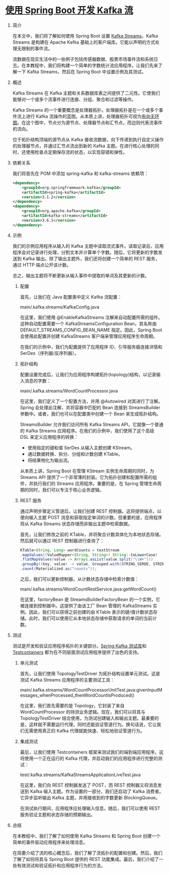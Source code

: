 # [使用 Spring Boot 开发 Kafka 流](https://www.baeldung.com/spring-boot-kafka-streams)

1. 简介

    在本文中，我们将了解如何使用 Spring Boot 设置 [Kafka Streams](https://www.baeldung.com/java-kafka-streams)。Kafka Streams 是构建在 Apache Kafka 基础上的客户端库。它能以声明的方式处理无限制的事件流。

    流数据在现实生活中的一些例子包括传感器数据、股票市场事件流和系统日志。在本教程中，我们将构建一个简单的字数统计流应用程序。让我们先来了解一下 Kafka Streams，然后在 Spring Boot 中设置示例及其测试。

2. 概述

    Kafka Streams 在 Kafka 主题和关系数据库表之间提供了二元性。它使我们能够对一个或多个流事件进行连接、分组、聚合和过滤等操作。

    Kafka Streams 的一个重要概念是处理器拓扑。处理器拓扑是在一个或多个事件流上进行 Kafka 流操作的蓝图。从本质上讲，处理器拓扑可视为[有向无环图](https://www.baeldung.com/cs/dag-topological-sort)。在这个图中，节点分为源节点、处理器节点和汇节点，而边则代表流事件的流向。

    位于拓扑结构顶端的源节点从 Kafka 接收流数据，向下传递到执行自定义操作的处理器节点，并通过汇节点流出到新的 Kafka 主题。在进行核心处理的同时，还使用检查点定期保存流的状态，以实现容错和弹性。

3. 依赖关系

    我们将首先在 POM 中添加 spring-kafka 和 kafka-streams 依赖项：

    ```xml
    <dependency>
        <groupId>org.springframework.kafka</groupId>
        <artifactId>spring-kafka</artifactId>
        <version>3.1.2</version>
    </dependency>
    <dependency>
        <groupId>org.apache.kafka</groupId>
        <artifactId>kafka-streams</artifactId>
        <version>3.6.1</version>
    </dependency>
    ```

4. 示例

    我们的示例应用程序从输入的 Kafka 主题中读取流式事件。读取记录后，应用程序会对记录进行处理，分割文本并计算单个字数。随后，它将更新的字数发送到 Kafka 输出。除了输出主题外，我们还将创建一个简单的 REST 服务，通过 HTTP 端点公开该计数。

    总之，输出主题将不断更新从输入事件中提取的单词及其更新的计数。

    1. 配置

        首先，让我们在 Java 配置类中定义 Kafka 流配置：

        main/.kafka.streams/KafkaConfig.java

        在这里，我们使用 @EnableKafkaStreams 注解来自动配置所需的组件。这种自动配置需要一个 KafkaStreamsConfiguration Bean，其名称由 DEFAULT_STREAMS_CONFIG_BEAN_NAME 指定。因此，Spring Boot 会使用此配置并创建 KafkaStreams 客户端来管理应用程序生命周期。

        在我们的示例中，我们为配置提供了应用程序 ID、引导服务器连接详情和 SerDes（序列器/反序列器）。

    2. 拓扑结构

        配置设置完成后，让我们为应用程序构建拓扑(topology)结构，以记录输入消息的字数：

        main/.kafka.streams/WordCountProcessor.java

        在这里，我们定义了一个配置方法，并用 @Autowired 对其进行了注解。Spring 会处理此注解，并将容器中匹配的 Bean 连接到 StreamsBuilder 参数中。或者，我们也可以在配置类中创建一个 Bean 来生成拓扑结构。

        StreamsBuilder 允许我们访问所有 Kafka Streams API，它就像一个普通的 Kafka Streams 应用程序。在我们的示例中，我们使用了这个高级 DSL 来定义应用程序的转换：

        - 使用指定的键和值 SerDes 从输入主题创建 KStream。
        - 通过数据转换、拆分、分组和计数创建 KTable。
        - 将结果物化为输出流。

        从本质上讲，Spring Boot 在管理 KStream 实例生命周期的同时，为 Streams API 提供了一个非常薄的封装。它为拓扑创建和配置所需的组件，并执行我们的 Streams 应用程序。重要的是，在 Spring 管理生命周期的同时，我们可以专注于核心业务逻辑。

    3. REST 服务

        通过声明步骤定义管道后，让我们创建 REST 控制器。这将提供端点，以便向输入主题 POST 消息和获取指定单词的计数。但重要的是，应用程序将从 Kafka Streams 状态存储而非输出主题中检索数据。

        首先，让我们修改之前的 KTable，并将聚合计数具体化为本地状态存储。然后就可以通过 REST 控制器进行查询了：

        ```java
        KTable<String, Long> wordCounts = textStream
        .mapValues((ValueMapper<String, String>) String::toLowerCase)
        .flatMapValues(value -> Arrays.asList(value.split("\\W+")))
        .groupBy((key, value) -> value, Grouped.with(STRING_SERDE, STRING_SERDE))
        .count(Materialized.as("counts"));
        ```

        之后，我们可以更新控制器，从计数状态存储中检索计数值：

        main/.kafka.streams/WordCountRestService.java:getWordCount()

        在这里，factoryBean 是 StreamsBuilderFactoryBean 的一个实例，它被连接到控制器中。这提供了由该工厂 Bean 管理的 KafkaStreams 实例。因此，我们可以获得之前创建的由 KTable 表示的键/值计数状态存储。此时，我们可以使用它从本地状态存储中获取请求的单词的当前计数。

5. 测试

    测试是开发和验证应用程序拓扑的关键部分。[Spring Kafka 测试库](https://www.baeldung.com/spring-boot-kafka-testing)和 [Testcontainers](https://www.baeldung.com/docker-test-containers) 都为在不同层面测试应用程序提供了出色的支持。

    1. 单元测试

        首先，让我们使用 TopologyTestDriver 为拓扑结构设置单元测试。这是测试 Kafka Streams 应用程序的主要测试工具：

        main/.kafka.streams/WordCountProcessorUnitTest.java:givenInputMessages_whenProcessed_thenWordCountIsProduced() 

        在这里，我们首先需要的是 Topology，它封装了来自 WordCountProcessor 的待测业务逻辑。现在，我们可以将其与 TopologyTestDriver 结合使用，为测试创建输入和输出主题。最重要的是，这样就不需要运行代理，同时还能验证管道行为。换句话说，它让我们无需使用真正的 Kafka 代理就能快速、轻松地验证管道行为。

    2. 集成测试

        最后，让我们使用 Testcontainers 框架来测试我们的端到端应用程序。这将使用一个正在运行的 Kafka 代理，并启动我们的应用程序进行完整的测试：

        test/.kafka.streams/KafkaStreamsApplicationLiveTest.java

        在这里，我们向 REST 控制器发送了 POST，而 REST 控制器又将消息发送到 Kafka 输入主题。作为设置的一部分，我们还启动了 Kafka 消费者。它异步监听输出 Kafka 主题，并用接收到的字数更新 BlockingQueue。

        在测试执行期间，应用程序应处理输入信息。随后，我们可以使用 REST 服务验证主题和状态存储的预期输出。

6. 总结

    在本教程中，我们了解了如何使用 Kafka Streams 和 Spring Boot 创建一个简单的事件驱动应用程序来处理消息。

    在简要介绍了流的核心概念后，我们了解了流拓扑的配置和创建。然后，我们了解了如何将其与 Spring Boot 提供的 REST 功能集成。最后，我们介绍了一些有效测试和验证拓扑和应用程序行为的方法。
